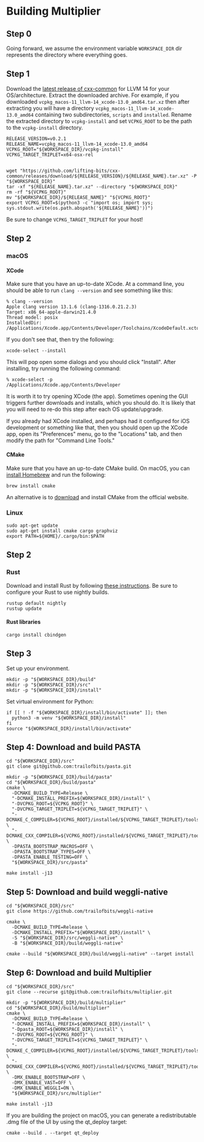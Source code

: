 # Building Multiplier

## Step 0

Going forward, we assume the environment variable `WORKSPACE_DIR` dir represents
the directory where everything goes.

## Step 1

Download the [latest release of cxx-common](https://github.com/lifting-bits/cxx-common/releases)
for LLVM 14 for your OS/architecture. Extract the downloaded archive. For example,
if you downloaded `vcpkg_macos-11_llvm-14_xcode-13.0_amd64.tar.xz` then after extracting
you will have a directory `vcpkg_macos-11_llvm-14_xcode-13.0_amd64` containing two
subdirectories, `scripts` and `installed`. Rename the extracted directory to
`vcpkg-install` and set `VCPKG_ROOT` to be the path to the `vcpkg-install` directory.

```shell
RELEASE_VERSION=v0.2.1
RELEASE_NAME=vcpkg_macos-11_llvm-14_xcode-13.0_amd64
VCPKG_ROOT="${WORKSPACE_DIR}/vcpkg-install"
VCPKG_TARGET_TRIPLET=x64-osx-rel


wget "https://github.com/lifting-bits/cxx-common/releases/download/${RELEASE_VERSION}/${RELEASE_NAME}.tar.xz" -P "${WORKSPACE_DIR}"
tar -xf "${RELEASE_NAME}.tar.xz" --directory "${WORKSPACE_DIR}"
rm -rf "${VCPKG_ROOT}"
mv "${WORKSPACE_DIR}/${RELEASE_NAME}" "${VCPKG_ROOT}"
export VCPKG_ROOT=$(python3 -c "import os; import sys; sys.stdout.write(os.path.abspath('${RELEASE_NAME}'))")
```

Be sure to change `VCPKG_TARGET_TRIPLET` for your host!

## Step 2

### macOS

#### XCode

Make sure that you have an up-to-date XCode. At a command line, you should be able
to run `clang --version` and see something like this:

```shell
% clang --version
Apple clang version 13.1.6 (clang-1316.0.21.2.3)
Target: x86_64-apple-darwin21.4.0
Thread model: posix
InstalledDir: /Applications/Xcode.app/Contents/Developer/Toolchains/XcodeDefault.xctoolchain/usr/bin
```

If you don't see that, then try the following:

```shell
xcode-select --install
```

This will pop open some dialogs and you should click "Install". After installing,
try running the following command:

```shell
% xcode-select -p
/Applications/Xcode.app/Contents/Developer
```

It is worth it to try opening XCode (the app). Sometimes opening the GUI triggers
further downloads and installs, which you should do. It is likely that you will
need to re-do this step after each OS update/upgrade.

If you already had XCode installed, and perhaps had it configured for iOS development
or something like that, then you should open up the XCode app, open its "Preferences"
menu, go to the "Locations" tab, and then modify the path for "Command Line Tools."

#### CMake

Make sure that you have an up-to-date CMake build. On macOS, you can [install Homebrew](https://brew.sh/)
and run the following:

```shell
brew install cmake
```

An alternative is to [download](https://cmake.org/download/) and install CMake from
the official website.

### Linux

```shell
sudo apt-get update
sudo apt-get install cmake cargo graphviz
export PATH=${HOME}/.cargo/bin:$PATH
```

## Step 2

### Rust

Download and install Rust by following [these instructions](https://www.rust-lang.org/tools/install).
Be sure to configure your Rust to use nightly builds. 

```shell
rustup default nightly
rustup update
```

#### Rust libraries

```shell
cargo install cbindgen
```

## Step 3

Set up your environment.

```shell
mkdir -p "${WORKSPACE_DIR}/build"
mkdir -p "${WORKSPACE_DIR}/src"
mkdir -p "${WORKSPACE_DIR}/install"
```

Set virtual environment for Python:

```shell
if [[ ! -f "${WORKSPACE_DIR}/install/bin/activate" ]]; then
  python3 -m venv "${WORKSPACE_DIR}/install"
fi
source "${WORKSPACE_DIR}/install/bin/activate"
```

## Step 4: Download and build PASTA

```shell
cd "${WORKSPACE_DIR}/src"
git clone git@github.com:trailofbits/pasta.git
```

```shell
mkdir -p "${WORKSPACE_DIR}/build/pasta"
cd "${WORKSPACE_DIR}/build/pasta"
cmake \
  -DCMAKE_BUILD_TYPE=Release \
  "-DCMAKE_INSTALL_PREFIX=${WORKSPACE_DIR}/install" \
  "-DVCPKG_ROOT=${VCPKG_ROOT}" \
  "-DVCPKG_TARGET_TRIPLET=${VCPKG_TARGET_TRIPLET}" \
  "-DCMAKE_C_COMPILER=${VCPKG_ROOT}/installed/${VCPKG_TARGET_TRIPLET}/tools/llvm/clang" \
  "-DCMAKE_CXX_COMPILER=${VCPKG_ROOT}/installed/${VCPKG_TARGET_TRIPLET}/tools/llvm/clang++" \
  -DPASTA_BOOTSTRAP_MACROS=OFF \
  -DPASTA_BOOTSTRAP_TYPES=OFF \
  -DPASTA_ENABLE_TESTING=OFF \
  "${WORKSPACE_DIR}/src/pasta"

make install -j13
```

## Step 5: Download and build weggli-native

```shell
cd "${WORKSPACE_DIR}/src"
git clone https://github.com/trailofbits/weggli-native
```

```shell
cmake \
  -DCMAKE_BUILD_TYPE=Release \
  -DCMAKE_INSTALL_PREFIX="${WORKSPACE_DIR}/install" \
  -S "${WORKSPACE_DIR}/src/weggli-native" \
  -B "${WORKSPACE_DIR}/build/weggli-native"

cmake --build "${WORKSPACE_DIR}/build/weggli-native" --target install
```

## Step 6: Download and build Multiplier


```shell
cd "${WORKSPACE_DIR}/src"
git clone --recurse git@github.com:trailofbits/multiplier.git
```

```shell
mkdir -p "${WORKSPACE_DIR}/build/multiplier"
cd "${WORKSPACE_DIR}/build/multiplier"
cmake \
  -DCMAKE_BUILD_TYPE=Release \
  "-DCMAKE_INSTALL_PREFIX=${WORKSPACE_DIR}/install" \
  "-Dpasta_ROOT=${WORKSPACE_DIR}/install" \
  "-DVCPKG_ROOT=${VCPKG_ROOT}" \
  "-DVCPKG_TARGET_TRIPLET=${VCPKG_TARGET_TRIPLET}" \
  "-DCMAKE_C_COMPILER=${VCPKG_ROOT}/installed/${VCPKG_TARGET_TRIPLET}/tools/llvm/clang" \
  "-DCMAKE_CXX_COMPILER=${VCPKG_ROOT}/installed/${VCPKG_TARGET_TRIPLET}/tools/llvm/clang++" \
  -DMX_ENABLE_BOOTSTRAP=OFF \
  -DMX_ENABLE_VAST=OFF \
  -DMX_ENABLE_WEGGLI=ON \
  "${WORKSPACE_DIR}/src/multiplier"

make install -j13
```

If you are building the project on macOS, you can generate a redistributable .dmg file of the UI by using the qt_deploy target:

```shell
cmake --build . --target qt_deploy
```

